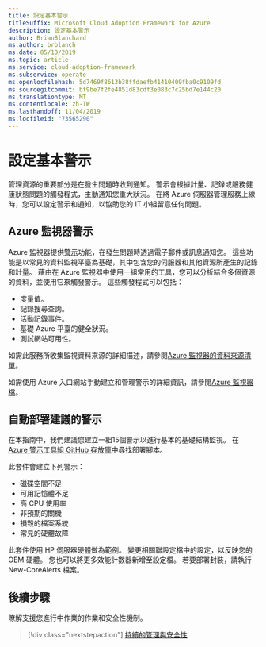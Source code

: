 ```yaml
---
title: 設定基本警示
titleSuffix: Microsoft Cloud Adoption Framework for Azure
description: 設定基本警示
author: BrianBlanchard
ms.author: brblanch
ms.date: 05/10/2019
ms.topic: article
ms.service: cloud-adoption-framework
ms.subservice: operate
ms.openlocfilehash: 5d7469f8613b38ffdaefb41410409fba0c9109fd
ms.sourcegitcommit: bf9be7f2fe4851d83cdf3e083c7c25bd7e144c20
ms.translationtype: MT
ms.contentlocale: zh-TW
ms.lasthandoff: 11/04/2019
ms.locfileid: "73565290"
---
```

# <a name="set-up-basic-alerts"></a>設定基本警示

管理資源的重要部分是在發生問題時收到通知。 警示會根據計量、記錄或服務健康狀態問題的觸發程式，主動通知您重大狀況。 在將 Azure 伺服器管理服務上線時，您可以設定警示和通知，以協助您的 IT 小組留意任何問題。

## <a name="azure-monitor-alerts"></a>Azure 監視器警示

Azure 監視器提供[警示](https://docs.microsoft.com/azure/azure-monitor/platform/alerts-overview)功能，在發生問題時透過電子郵件或訊息通知您。 這些功能是以常見的資料監視平臺為基礎，其中包含您的伺服器和其他資源所產生的記錄和計量。 藉由在 Azure 監視器中使用一組常用的工具，您可以分析結合多個資源的資料，並使用它來觸發警示。 這些觸發程式可以包括：

- 度量值。
- 記錄搜尋查詢。
- 活動記錄事件。
- 基礎 Azure 平臺的健全狀況。
- 測試網站可用性。

如需此服務所收集監視資料來源的詳細描述，請參閱[Azure 監視器的資料來源清單](https://docs.microsoft.com/azure/azure-monitor/platform/data-sources)。

如需使用 Azure 入口網站手動建立和管理警示的詳細資訊，請參閱[Azure 監視器檔](https://docs.microsoft.com/azure/azure-monitor/platform/alerts-metric)。

## <a name="automated-deployment-of-recommended-alerts"></a>自動部署建議的警示

在本指南中，我們建議您建立一組15個警示以進行基本的基礎結構監視。 在[Azure 警示工具組 GitHub 存放庫](https://github.com/Microsoft/manageability-toolkits)中尋找部署腳本。

此套件會建立下列警示：

- 磁碟空間不足
- 可用記憶體不足
- 高 CPU 使用率
- 非預期的關機
- 損毀的檔案系統
- 常見的硬體故障

此套件使用 HP 伺服器硬體做為範例。 變更相關聯設定檔中的設定，以反映您的 OEM 硬體。 您也可以將更多效能計數器新增至設定檔。 若要部署封裝，請執行 New-CoreAlerts 檔案。

## <a name="next-steps"></a>後續步驟

瞭解支援您進行中作業的作業和安全性機制。

> [!div class="nextstepaction"]
> [持續的管理與安全性](./ongoing-management-overview.md)
